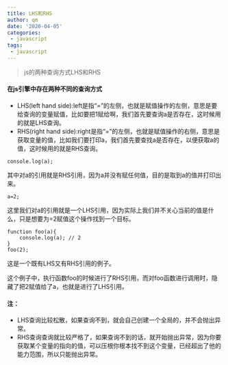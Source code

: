 ```yaml
---
title: LHS和RHS
author: qm
date: '2020-04-05'
categories:
 - javascript
tags:
 - javascript
---
```




> js的两种查询方式LHS和RHS

#### 在js引擎中存在两种不同的查询方式

- LHS(left hand side):left是指“=”的左侧，也就是赋值操作的左侧，意思是要给查询的变量赋值，比如要把1赋给啊，我们首先要查询a是否存在，这时候用的就是LHS查询。
- RHS(right hand side):right是指“=”的左侧，也就是赋值操作的右侧，意思是获取变量的值，比如我们要打印a，我们首先要查找a是否存在，以便获取a的值，这时候用的就是RHS查询。

```
console.log(a);
```
其中对a的引用就是RHS引用，因为a并没有赋任何值，目的是取到a的值并打印出来。

```
a=2;
```
这里我们对a的引用就是一个LHS引用，因为实际上我们并不关心当前的值是什么，只是想要为=2赋值这个操作找到一个目标。

```
function foo(a){
    console.log(a); // 2
}
foo(2);
```
这是一个既有LHS又有RHS引用的例子。

这个例子中，执行函数foo的时候进行了RHS引用，而对foo函数进行调用时，隐藏了把2赋值给了a，也就是进行了LHS引用。

#### 注：

- LHS查询比较松散，如果查询不到，就会自己创建一个全局的，并不会抛出异常。
- RHS查询查询就比较严格了，如果查询不到的话，就开始抛出异常，因为你要获取某个变量的指向的值，可以压根你根本找不到这个变量，已经超出了他的能力范围，所以只能抛出异常。
